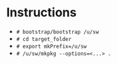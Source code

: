 # Instructions
- `# bootstrap/bootstrap /u/sw`
- `# cd target_folder`
- `# export mkPrefix=/u/sw`
- `# /u/sw/mkpkg --options=<...> .`
